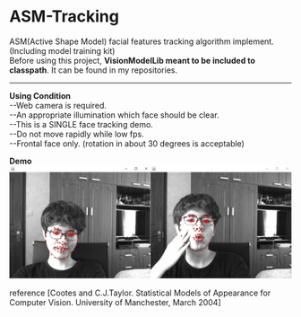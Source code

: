 # ASM-Tracking  
ASM(Active Shape Model) facial features tracking algorithm implement. (Including model training kit)   
Before using this project, __VisionModelLib meant to be included to classpath__. It can be found in my repositories.  
  
----  
  
__Using Condition__  
--Web camera is required.  
--An appropriate illumination which face should be clear.  
--This is a SINGLE face tracking demo.  
--Do not move rapidly while low fps.  
--Frontal face only. (rotation in about 30 degrees is acceptable)  
  
__Demo__  
![demo](https://github.com/htkseason/ASM-Tracking/blob/master/demo.jpg)  
  
reference [Cootes and C.J.Taylor. Statistical Models of Appearance for Computer Vision. University of Manchester, March 2004]

